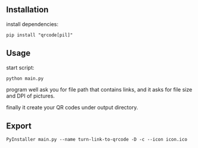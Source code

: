 
## Installation

install dependencies:
```shell
pip install "qrcode[pil]"
```

## Usage

start script:
```shell
python main.py
```

program well ask you for file path that contains links,
and it asks for file size and DPI of pictures.

finally it create your QR codes under output directory.


## Export 
```shell
PyInstaller main.py --name turn-link-to-qrcode -D -c --icon icon.ico
```